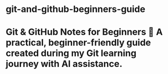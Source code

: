 # git-and-github-beginners-guide
# Git &amp; GitHub Notes for Beginners 🚀 A practical, beginner-friendly guide created during my Git learning journey with AI assistance.
